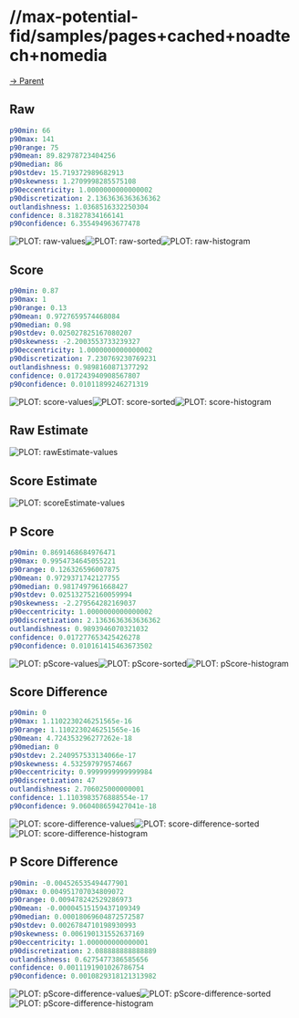 
# //max-potential-fid/samples/pages+cached+noadtech+nomedia

[→ Parent](../..)


## Raw


```yaml
p90min: 66
p90max: 141
p90range: 75
p90mean: 89.82978723404256
p90median: 86
p90stdev: 15.719372989682913
p90skewness: 1.2709998285575108
p90eccentricity: 1.0000000000000002
p90discretization: 2.1363636363636362
outlandishness: 1.0368516332250304
confidence: 8.31827834166141
p90confidence: 6.355494963677478

```

![PLOT: raw-values](./raw/values.svg)![PLOT: raw-sorted](./raw/sorted.svg)![PLOT: raw-histogram](./raw/histogram.svg)
## Score


```yaml
p90min: 0.87
p90max: 1
p90range: 0.13
p90mean: 0.9727659574468084
p90median: 0.98
p90stdev: 0.025027825167080207
p90skewness: -2.2003553733239327
p90eccentricity: 1.0000000000000002
p90discretization: 7.230769230769231
outlandishness: 0.9898160871377292
confidence: 0.017243940908567807
p90confidence: 0.01011899246271319

```

![PLOT: score-values](./score/values.svg)![PLOT: score-sorted](./score/sorted.svg)![PLOT: score-histogram](./score/histogram.svg)
## Raw Estimate

![PLOT: rawEstimate-values](./rawEstimate/values.svg)
## Score Estimate

![PLOT: scoreEstimate-values](./scoreEstimate/values.svg)
## P Score


```yaml
p90min: 0.8691468684976471
p90max: 0.9954734645055221
p90range: 0.126326596007875
p90mean: 0.9729371742127755
p90median: 0.9817497961668427
p90stdev: 0.025132752160059994
p90skewness: -2.279564282169037
p90eccentricity: 1.0000000000000002
p90discretization: 2.1363636363636362
outlandishness: 0.9893946070321032
confidence: 0.017277653425426278
p90confidence: 0.010161415463673502

```

![PLOT: pScore-values](./pScore/values.svg)![PLOT: pScore-sorted](./pScore/sorted.svg)![PLOT: pScore-histogram](./pScore/histogram.svg)
## Score Difference


```yaml
p90min: 0
p90max: 1.1102230246251565e-16
p90range: 1.1102230246251565e-16
p90mean: 4.724353296277262e-18
p90median: 0
p90stdev: 2.240957533134066e-17
p90skewness: 4.532597979574667
p90eccentricity: 0.9999999999999984
p90discretization: 47
outlandishness: 2.706025000000001
confidence: 1.1103983576888554e-17
p90confidence: 9.060408659427041e-18

```

![PLOT: score-difference-values](./score-difference/values.svg)![PLOT: score-difference-sorted](./score-difference/sorted.svg)![PLOT: score-difference-histogram](./score-difference/histogram.svg)
## P Score Difference


```yaml
p90min: -0.004526535494477901
p90max: 0.004951707034809072
p90range: 0.009478242529286973
p90mean: -0.00004515159437109349
p90median: 0.00018069604872572587
p90stdev: 0.0026784710198930993
p90skewness: 0.006190131552637169
p90eccentricity: 1.000000000000001
p90discretization: 2.088888888888889
outlandishness: 0.6275477386585656
confidence: 0.0011191901026786754
p90confidence: 0.0010829318121313982

```

![PLOT: pScore-difference-values](./pScore-difference/values.svg)![PLOT: pScore-difference-sorted](./pScore-difference/sorted.svg)![PLOT: pScore-difference-histogram](./pScore-difference/histogram.svg)